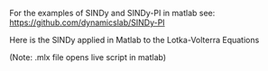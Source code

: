 For the examples of SINDy and SINDy-PI in matlab see: https://github.com/dynamicslab/SINDy-PI

Here is the SINDy applied in Matlab to the Lotka-Volterra Equations 

(Note: .mlx file opens live script in matlab)
